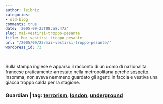 ```yaml
---
author: leibniz
categories:
- old-blog
comments: true
date: '2005-09-23T08:58:47Z'
slug: mai-vestirsi-troppo-pesante
title: Mai vestirsi troppo pesante
url: "/2005/09/23/mai-vestirsi-troppo-pesante/"
wordpress_id: 73

---
```

Sulla stampa inglese e apparso il racconto di un uomo di nazionalita francese praticamente arrestato nella metropolitana perche [sospetto](https://www.guardian.co.uk/attackonlondon/story/0,16132,1575532,00.html). Insomma, non aveva nemmeno guardato gli agenti in faccia e vestiva una giacca troppo calda per la stagione.  



### Guardian | tag: [terrorism](https://www.technorati.com/tags/terrorism), [london](https://www.technorati.com/tags/london), [underground](https://www.technorati.com/tags/underground)

